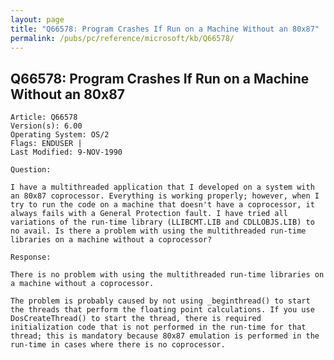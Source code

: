```yaml
---
layout: page
title: "Q66578: Program Crashes If Run on a Machine Without an 80x87"
permalink: /pubs/pc/reference/microsoft/kb/Q66578/
---
```


## Q66578: Program Crashes If Run on a Machine Without an 80x87

	Article: Q66578
	Version(s): 6.00
	Operating System: OS/2
	Flags: ENDUSER |
	Last Modified: 9-NOV-1990
	
	Question:
	
	I have a multithreaded application that I developed on a system with
	an 80x87 coprocessor. Everything is working properly; however, when I
	try to run the code on a machine that doesn't have a coprocessor, it
	always fails with a General Protection fault. I have tried all
	variations of the run-time library (LLIBCMT.LIB and CDLLOBJS.LIB) to
	no avail. Is there a problem with using the multithreaded run-time
	libraries on a machine without a coprocessor?
	
	Response:
	
	There is no problem with using the multithreaded run-time libraries on
	a machine without a coprocessor.
	
	The problem is probably caused by not using _beginthread() to start
	the threads that perform the floating point calculations. If you use
	DosCreateThread() to start the thread, there is required
	initialization code that is not performed in the run-time for that
	thread; this is mandatory because 80x87 emulation is performed in the
	run-time in cases where there is no coprocessor.
